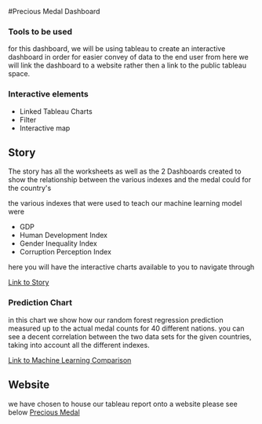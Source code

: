 #Precious Medal Dashboard

### Tools to be used 
for this dashboard, we will be using tableau to create an interactive dashboard in order for easier convey of data to the end user
from here we will link the dashboard to a website rather then a link to the public tableau space. 

### Interactive elements
* Linked Tableau Charts
* Filter
* Interactive map 

## Story
The story has all the worksheets as well as the 2 Dashboards created to show the relationship between the various indexes and the medal could for the country's 

the various indexes that were used to teach our machine learning model were 
* GDP
* Human Development Index
* Gender Inequality Index
* Corruption Perception Index

here you will have the interactive charts available to you to navigate through 

[Link to Story](https://public.tableau.com/shared/5RQBQS5SM?:display_count=y&:origin=viz_share_link)

### Prediction Chart 
in this chart we show how our random forest regression prediction measured up to the actual medal counts for 40 different nations. you can see a decent correlation between the two data sets for the given countries, taking into account all the different indexes. 

[Link to Machine Learning Comparison](https://public.tableau.com/views/PreciousMedal/PredictionModel?:language=en&:display_count=y&:origin=viz_share_link)

## Website 
we have chosen to house our tableau report onto a website please see below 
[Precious Medal](https://k2handa.github.io/PreciousMedal.github.io/)